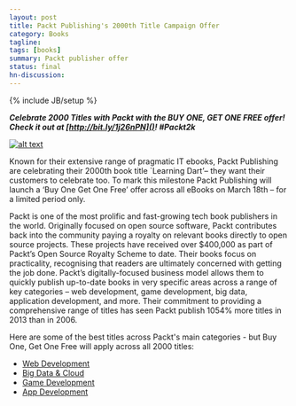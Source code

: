 ```yaml
---
layout: post
title: Packt Publishing's 2000th Title Campaign Offer
category: Books
tagline: 
tags: [books]
summary: Packt publisher offer
status: final
hn-discussion:
---
```


{% include JB/setup %}


***Celebrate 2000 Titles with Packt with the BUY ONE, GET ONE FREE offer! Check it out at [http://bit.ly/1j26nPN]()! #Packt2k***

[![alt text](http://dgdsbygo8mp3h.cloudfront.net/sites/default/files/2000th-Book-Home-Page-Banner.png)](http://bit.ly/1j26nPN)

Known for their extensive range of pragmatic IT ebooks, Packt Publishing are celebrating their 2000th book title `Learning Dart’– they want their customers to celebrate too.
To mark this milestone Packt Publishing will launch a ‘Buy One Get One Free’ offer across all eBooks on March 18th – for a limited period only.

<!--more-->

Packt is one of the most prolific and fast-growing tech book publishers in the world. Originally focused on open source software, Packt contributes back into the community paying a royalty on 
relevant books directly to open source projects. These projects have received over $400,000 as part of Packt’s Open Source Royalty Scheme to date.
Their books focus on practicality, recognising that readers are ultimately concerned with getting the job done. Packt’s digitally-focused business model allows them to quickly publish up-to-date books 
in very specific areas across a range of key categories – web development, game development, big data, application development, and more. Their commitment to providing a comprehensive range of 
titles has seen Packt publish 1054% more titles in 2013 than in 2006. 

Here are some of the best titles across Packt's main categories - but Buy One, Get One Free will apply across all 2000 titles:

* [Web Development](http://bit.ly/1g9Q1Cp)
* [Big Data &amp; Cloud](http://bit.ly/1iBWSUw)
* [Game Development](http://bit.ly/Nt9tgH)
* [App Development](http://bit.ly/OvJRAW)
